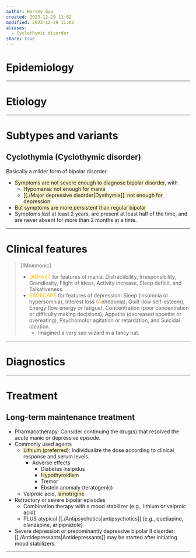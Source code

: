 ```yaml
---
author: Harvey Guo
created: 2023-12-29 11:02
modified: 2023-12-29 11:02
aliases:
  - Cyclothymic disorder
share: true
---
```

# Epidemiology


---
# Etiology


---
# Subtypes and variants
## Cyclothymia (Cyclothymic disorder) 
Basically a milder form of bipolar disorder
- <span style="background:rgba(240, 200, 0, 0.2)">Symptoms are not severe enough to diagnose bipolar disorder</span>, with
	- <span style="background:rgba(240, 200, 0, 0.2)">Hypomania: not enough for mania</span>
	- <span style="background:rgba(240, 200, 0, 0.2)">[[./Major depressive disorder|Dysthymia]]: not enough for depression</span>
- <span style="background:rgba(240, 200, 0, 0.2)">But symptoms are more persistent than regular bipolar</span> 
- Symptoms last at least 2 years, are present at least half of the time, and are never absent for more than 2 months at a time.


---
# Clinical features
>[!Mnemonic] 
>- <font color="#ffc000">DIGFAST</font> for features of mania: Distractibility, Irresponsibility, Grandiosity, Flight of ideas, Activity increase, Sleep deficit, and Talkativeness.
>- <font color="#ffc000">SAGECAPS</font> for features of depression: Sleep (insomnia or hypersomnia), Interest loss (<font color="#ffc000">A</font>nhedonia), Guilt (low self-esteem), Energy (low energy or fatigue), Concentration (poor concentration or difficulty making decisions), Appetite (decreased appetite or overeating), Psychomotor agitation or retardation, and Suicidal ideation.
>	- Imagined a very sad wizard in a fancy hat.

---
# Diagnostics


---
# Treatment
## Long-term maintenance treatment
- Pharmacotherapy: Consider continuing the drug(s) that resolved the acute manic or depressive episode.
- Commonly used agents
	- <span style="background:rgba(240, 200, 0, 0.2)">Lithium (preferred)</span>: Individualize the dose according to clinical response and serum levels.
		- Adverse effects
			- Diabetes insipidus
			- <span style="background:rgba(240, 200, 0, 0.2)">Hypothyroidism</span>
			- Tremor
			- Ebstein anomaly (teratogenic)
	- Valproic acid, <span style="background:rgba(240, 200, 0, 0.2)">lamotrigine</span>
- Refractory or severe bipolar episodes
	- Combination therapy with a mood stabilizer (e.g., lithium or valproic acid)
	- PLUS atypical [[./Antipsychotics|antipsychotics]] (e.g., quetiapine, olanzapine, aripiprazole)
- Severe depression or predominantly depressive bipolar II disorder: [[./Antidepressants|Antidepressants]] may be started after initiating mood stabilizers.

---
